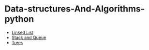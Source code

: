 # Data-structures-And-Algorithms-python

- [Linked List](./linked_list/README.md)
- [Stack and Queue](./stack_and_queue/README.md)
- [Trees](./tree/README.md)